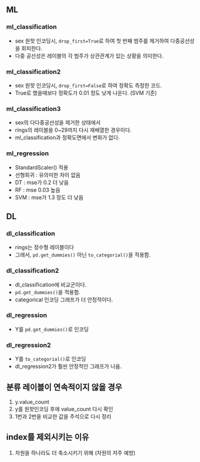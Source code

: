 ## ML
### ml_classification
- sex 원핫 인코딩시, `drop_first=True`로 하여 첫 번째 범주를 제거하여 다중공선성을 회피한다.
- 다중 공선성은 레이블의 각 범주가 상관관계가 있는 상황을 의미한다.
### ml_classification2
- sex 원핫 인코딩시, `drop_first=False`로 하여 정확도 측정한 코드. 
- True로 했을때보다 정확도가 0.01 정도 낮게 나온다. (SVM 기준)
### ml_classification3
- sex의 다다중공선성을 제거한 상태에서
- rings의 레이블을 0~29까지 다시 재배열한 경우이다. 
- ml_classification과 정확도면에서 변화가 없다.
### ml_regression
- StandardScaler() 적용
- 선형회귀 : 유의미한 차이 없음
- DT : mse가 0.2 더 낮음
- RF : mse 0.03 높음
- SVM : mse가 1.3 정도 더 낮음

## DL
### dl_classification
- rings는 정수형 레이블이다
- 그래서, `pd.get_dummies()` 아닌 `to_categorial()`을 적용함.
### dl_classification2
- dl_classification에 비교군이다.
- `pd.get_dummies()`을 적용함.
- categorical 인코딩 그래프가 더 안정적이다.
### dl_regression
- Y를 `pd.get_dummies()`로 인코딩
### dl_regression2
- Y를 `to_categorial()`로 인코딩
- dl_regression2가 훨씬 안정적인 그래프가 나옴.

## 분류 레이블이 연속적이지 않을 경우
1. y.value_count 
2. y를 원핫인코딩 후에 value_count 다시 확인
3. 1번과 2번을 비교한 값을 주석으로 다시 정리

##  index를 제외시키는 이유
1. 차원을 하나라도 더 축소시키기 위해 (차원의 저주 예방)
